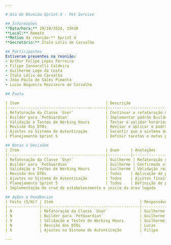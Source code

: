 ```yaml
---

# Ata de Reunião Sprint 4 - Pet Service

## Informações
**Data/hora:** 19/10/2024, 15h30  
**Local:** Remoto  
**Motivo da reunião:** Sprint 4  
**Secretário:** Ítalo Lélis de Carvalho  

## Participantes
Estiveram presentes na reunião:
- Arthur Felipe Lopes Ferreira
- Filipe Iannarelli Caldeira
- Guilherme Lage da Costa
- Ítalo Lélis de Carvalho
- João Paulo de Sales Pimenta
- Lucas Nogueira Mazzieiro de Carvalho

## Pauta

| Item                                      | Descrição                                                              |
|-------------------------------------------|------------------------------------------------------------------------|
| Refatoração da Classe `User`              | Continuar a refatoração da classe abstrata `User`                      |
| Builder para `PetGuardian`                | Implementar padrão Builder para a entidade `PetGuardian`               |
| Validação e Testes de Working Hours       | Testar e validar horários de funcionamento no sistema de estabelecimentos |
| Revisão dos DTOs                          | Revisar e aplicar o padrão Builder para todos os DTOs                  |
| Ajustes no Sistema de Autenticação        | Garantir que o sistema de JWT esteja corretamente integrado com permissões |
| Planejamento Sprint 5                     | Definir tarefas e metas para a próxima sprint                          |

## Notas e Decisões
| Item                                      | Quem     | Anotações                                       |
|-------------------------------------------|----------|-------------------------------------------------|
| Refatoração da Classe `User`              | Guilherme | Refatoração continua para suportar abstração    |
| Builder para `PetGuardian`                | Guilherme | Confirmado uso do padrão Builder para construção|
| Validação e Testes de Working Hours       | Guilherme | Validação realizada usando Jackson e LocalTime  |
| Revisão dos DTOs                          | Todos    | Aplicação do padrão Builder aos DTOs            |
| Ajustes no Sistema de Autenticação        | Todos    | Ajustes finais no JWT e Spring Security         |
| Planejamento Sprint 5                     | Todos    | Definição de prioridades para a próxima sprint  |
| Implementação do crud de estabelecimento e inicio da área logada                     | Filipe    | -  |

## Ações e Pendências
| Feito (S/N)? | Item                                      | Responsável   | Data para solução  |
|--------------|-------------------------------------------|---------------|--------------------|
| N            | Refatoração da Classe `User`              | Guilherme     | 25/10/2024         |
| N            | Builder para `PetGuardian`                | Guilherme     | 25/10/2024         |
| S            | Validação e Testes de Working Hours       | Guilherme     | 25/10/2024         |
| N            | Revisão dos DTOs                          | Lucas         | 25/10/2024         |
| S            | Ajustes no Sistema de Autenticação        | Filipe        | 25/10/2024         |

---
```


